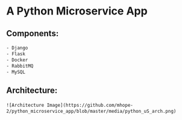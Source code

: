 # A Python Microservice App

## Components:
    - Django
    - Flask
    - Docker
    - RabbitMQ
    - MySQL


## Architecture:
    ![Architecture Image](https://github.com/mhope-2/python_microservice_app/blob/master/media/python_uS_arch.png)  
